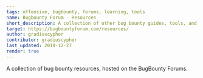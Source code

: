 ```yaml
---
tags: offensive, bugbounty, forums, learning, tools
name: Bugbounty Forum - Resources
short_description: A collection of other bug bounty guides, tools, and learning resources.
target: https://bugbountyforum.com/resources/
author: gradiuscypher
contributor: gradiuscypher
last_updated: 2019-12-27
render: true
---
```


A collection of bug bounty resources, hosted on the BugBounty Forums.